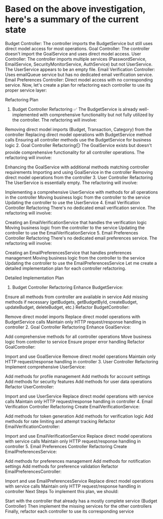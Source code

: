 # Based on the above investigation, here's a summary of the current state

Budget Controller: The controller imports the BudgetService but still uses direct model access for most operations.
Goal Controller: The controller doesn't import the GoalService and uses direct model access.
User Controller: The controller imports multiple services (PasswordService, EmailService, SecurityMonitorService, AuthService) but not UserService. The UserService appears to be an empty file.
Email Verification Controller: Uses emailQueue service but has no dedicated email verification service.
Email Preferences Controller: Direct model access with no corresponding service.
Now, let's create a plan for refactoring each controller to use its proper service layer:

Refactoring Plan

1. Budget Controller Refactoring ✅
The BudgetService is already well-implemented with comprehensive functionality but not fully utilized by the controller. The refactoring will involve:

Removing direct model imports (Budget, Transaction, Category) from the controller
Replacing direct model operations with BudgetService method calls
Ensuring all controller methods use the BudgetService for business logic
2. Goal Controller Refactoring⏲️
The GoalService exists but doesn't provide comprehensive functionality for all controller operations. The refactoring will involve:

Enhancing the GoalService with additional methods matching controller requirements
Importing and using GoalService in the controller
Removing direct model operations from the controller
3. User Controller Refactoring
The UserService is essentially empty. The refactoring will involve:

Implementing a comprehensive UserService with methods for all operations in the controller
Moving business logic from the controller to the service
Updating the controller to use the UserService
4. Email Verification Controller Refactoring
There's no dedicated email verification service. The refactoring will involve:

Creating an EmailVerificationService that handles the verification logic
Moving business logic from the controller to the service
Updating the controller to use the EmailVerificationService
5. Email Preferences Controller Refactoring
There's no dedicated email preferences service. The refactoring will involve:

Creating an EmailPreferencesService that handles preferences management
Moving business logic from the controller to the service
Updating the controller to use the EmailPreferencesService
Let me create a detailed implementation plan for each controller refactoring.

Detailed Implementation Plan

1. Budget Controller Refactoring
Enhance BudgetService:

Ensure all methods from controller are available in service
Add missing methods if necessary (getBudgets, getBudgetById, createBudget, updateBudget, deleteBudget, etc.)
Refactor BudgetController:

Remove direct model imports
Replace direct model operations with BudgetService calls
Maintain only HTTP request/response handling in controller
2. Goal Controller Refactoring
Enhance GoalService:

Add comprehensive methods for all controller operations
Move business logic from controller to service
Ensure proper error handling
Refactor GoalController:

Import and use GoalService
Remove direct model operations
Maintain only HTTP request/response handling in controller
3. User Controller Refactoring
Implement comprehensive UserService:

Add methods for profile management
Add methods for account settings
Add methods for security features
Add methods for user data operations
Refactor UserController:

Import and use UserService
Replace direct model operations with service calls
Maintain only HTTP request/response handling in controller
4. Email Verification Controller Refactoring
Create EmailVerificationService:

Add methods for token generation
Add methods for verification logic
Add methods for rate limiting and attempt tracking
Refactor EmailVerificationController:

Import and use EmailVerificationService
Replace direct model operations with service calls
Maintain only HTTP request/response handling in controller
5. Email Preferences Controller Refactoring
Create EmailPreferencesService:

Add methods for preferences management
Add methods for notification settings
Add methods for preference validation
Refactor EmailPreferencesController:

Import and use EmailPreferencesService
Replace direct model operations with service calls
Maintain only HTTP request/response handling in controller
Next Steps
To implement this plan, we should:

Start with the controller that already has a mostly complete service (Budget Controller)
Then implement the missing services for the other controllers
Finally, refactor each controller to use its corresponding service

